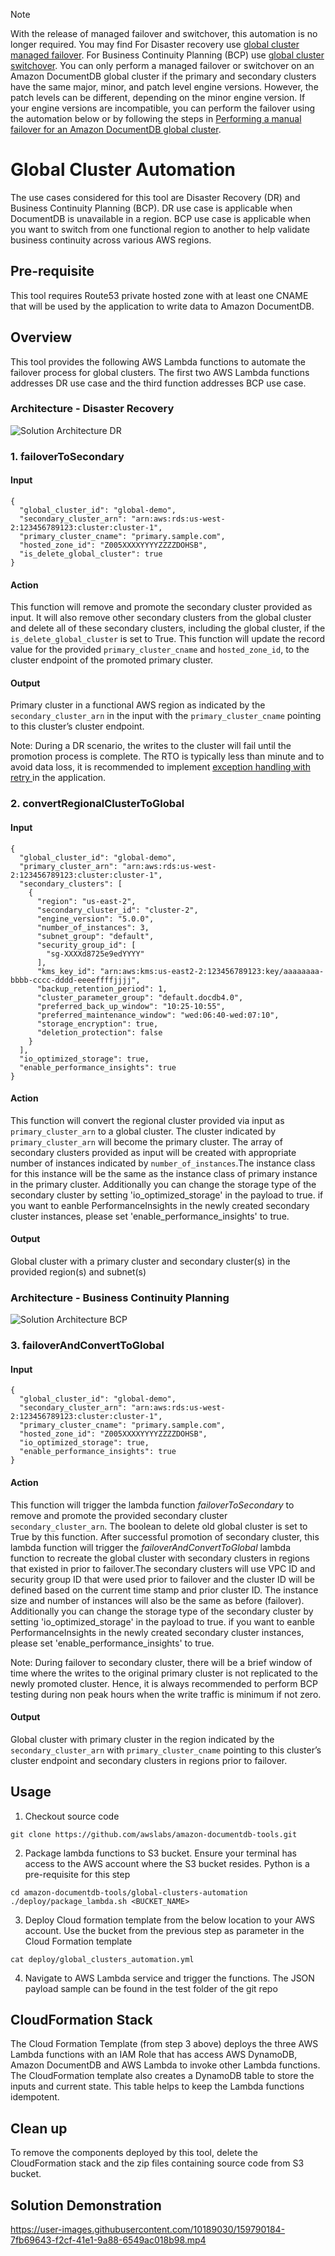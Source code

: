 > [!NOTE]  
> With the release of managed failover and switchover, this automation is no longer required.
> You may find 
> For Disaster recovery use <a href="https://docs.aws.amazon.com/documentdb/latest/developerguide/global-clusters-disaster-recovery.html#managed-failover" target="_blank"> global cluster managed failover</a>.
> For Business Continuity Planning (BCP) use <a href="https://docs.aws.amazon.com/documentdb/latest/developerguide/global-clusters-disaster-recovery.html#global-cluster-switchover" target="_blank">global cluster switchover</a>.
> You can only perform a managed failover or switchover on an Amazon DocumentDB global cluster if the primary and secondary clusters have the same major, minor, and patch level engine versions. However, the patch levels can be different, depending on the minor engine version. If your engine versions are incompatible, you can perform the failover using the automation below or by following the steps in <a href="https://docs.aws.amazon.com/documentdb/latest/developerguide/global-clusters-disaster-recovery.html#global-cluster-switchover" target="_blank">Performing a manual failover for an Amazon DocumentDB global cluster</a>.

# Global Cluster Automation
The use cases considered for this tool are Disaster Recovery (DR) and Business Continuity Planning (BCP). DR use case is applicable when DocumentDB is unavailable in a region. BCP use case is applicable when you want to switch from one functional region to another to help validate business continuity across various AWS regions.

## Pre-requisite
This tool requires Route53 private hosted zone with at least one CNAME that will be used by the application to write data to Amazon DocumentDB.

## Overview
This tool provides the following AWS Lambda functions to automate the failover process for global clusters. The first two AWS Lambda functions addresses DR use case and the third function addresses BCP use case.

### Architecture - Disaster Recovery
![Solution Architecture DR](images/GlobalClustersAutomation-DR.png)

### 1. failoverToSecondary
#### Input
```
{
  "global_cluster_id": "global-demo",
  "secondary_cluster_arn": "arn:aws:rds:us-west-2:123456789123:cluster:cluster-1",
  "primary_cluster_cname": "primary.sample.com",
  "hosted_zone_id": "Z005XXXXYYYYZZZZDOHSB",
  "is_delete_global_cluster": true
}
```
#### Action
This function will remove and promote the secondary cluster provided as input. It will also remove other secondary clusters from the global cluster and delete all of these secondary clusters, including the global cluster, if the `is_delete_global_cluster` is set to True. This function will update the record value for the provided `primary_cluster_cname` and `hosted_zone_id`, to the cluster endpoint of the promoted primary cluster.   
#### Output
Primary cluster in a functional AWS region as indicated by the `secondary_cluster_arn` in the input with the `primary_cluster_cname` pointing to this cluster’s cluster endpoint. 

Note: During a DR scenario, the writes to the cluster will fail until the promotion process is complete. The RTO is typically less than minute and to avoid data loss, it is recommended to implement <a href="https://aws.amazon.com/blogs/database/building-resilient-applications-with-amazon-documentdb-with-mongodb-compatibility-part-2-exception-handling/" target="_blank">exception handling with retry </a>in the application. 

### 2. convertRegionalClusterToGlobal
#### Input
```
{
  "global_cluster_id": "global-demo",
  "primary_cluster_arn": "arn:aws:rds:us-west-2:123456789123:cluster:cluster-1",
  "secondary_clusters": [
    {
      "region": "us-east-2",
      "secondary_cluster_id": "cluster-2",
      "engine_version": "5.0.0",
      "number_of_instances": 3,
      "subnet_group": "default",
      "security_group_id": [
        "sg-XXXXd8725e9edYYYY"
      ],
      "kms_key_id": "arn:aws:kms:us-east2-2:123456789123:key/aaaaaaaa-bbbb-cccc-dddd-eeeeffffjjjj",
      "backup_retention_period": 1,
      "cluster_parameter_group": "default.docdb4.0",
      "preferred_back_up_window": "10:25-10:55",
      "preferred_maintenance_window": "wed:06:40-wed:07:10",
      "storage_encryption": true,
      "deletion_protection": false
    }
  ],
  "io_optimized_storage": true,
  "enable_performance_insights": true 
}
```
#### Action
This function will convert the regional cluster provided via input as `primary_cluster_arn` to a global cluster. The cluster indicated by `primary_cluster_arn` will become the primary cluster. The array of secondary clusters provided as input will be created with appropriate number of instances indicated by `number_of_instances`.The instance class for this instance will be the same as the instance class of primary instance in the primary cluster. Additionally you can change the storage type of the secondary cluster by setting 'io_optimized_storage' in the payload to true. if you want to eanble PerformanceInsights in the newly created secondary cluster instances, please set 'enable_performance_insights' to true. 

#### Output
Global cluster with a primary cluster and secondary cluster(s) in the provided region(s) and subnet(s) 

### Architecture - Business Continuity Planning  
![Solution Architecture BCP](images/GlobalClustersAutomation-BCP.png)

### 3. failoverAndConvertToGlobal
#### Input
```
{
  "global_cluster_id": "global-demo",
  "secondary_cluster_arn": "arn:aws:rds:us-west-2:123456789123:cluster:cluster-1",
  "primary_cluster_cname": "primary.sample.com",
  "hosted_zone_id": "Z005XXXXYYYYZZZZDOHSB",
  "io_optimized_storage": true,
  "enable_performance_insights": true
}
```
#### Action
This function will trigger the lambda function *failoverToSecondary* to remove and promote the provided secondary cluster `secondary_cluster_arn`. The boolean to delete old global cluster is set to True by this function. After successful promotion of secondary cluster, this lambda function will trigger the *failoverAndConvertToGlobal* lambda function to recreate the global cluster with secondary clusters in regions that existed in prior to failover.The secondary clusters will use VPC ID and security group ID that were used prior to failover and the cluster ID will be defined based on the current time stamp and prior cluster ID. The instance size and number of instances will also be the same as before (failover). Additionally you can change the storage type of the secondary cluster by setting 'io_optimized_storage' in the payload to true. if you want to eanble PerformanceInsights in the newly created secondary cluster instances, please set 'enable_performance_insights' to true. 

Note: During failover to secondary cluster, there will be a brief window of time where the writes to the original primary cluster is not replicated to the newly promoted cluster. Hence, it is always recommended to perform BCP testing during non peak hours when the write traffic is minimum if not zero.

#### Output
Global cluster with primary cluster in the region indicated by the `secondary_cluster_arn` with `primary_cluster_cname` pointing to this cluster’s cluster endpoint and secondary clusters in regions prior to failover. 

## Usage
1. Checkout source code
```
git clone https://github.com/awslabs/amazon-documentdb-tools.git
```
2. Package lambda functions to S3 bucket. Ensure your terminal has access to the AWS account where the S3 bucket resides. Python is a pre-requisite for this step
```
cd amazon-documentdb-tools/global-clusters-automation
./deploy/package_lambda.sh <BUCKET_NAME>
```
3. Deploy Cloud formation template from the below location to your AWS account. Use the bucket from the previous step as parameter in the Cloud Formation template
```
cat deploy/global_clusters_automation.yml
```
4. Navigate to AWS Lambda service and trigger the functions. The JSON payload sample can be found in the test folder of the git repo

## CloudFormation Stack
The Cloud Formation Template (from step 3 above) deploys the three AWS Lambda functions with an IAM Role that has access AWS DynamoDB, Amazon DocumentDB and AWS Lambda to invoke other Lambda functions. The CloudFormation template also creates a DynamoDB table to store the inputs and current state. This table helps to keep the Lambda functions idempotent. 

## Clean up
To remove the components deployed by this tool, delete the CloudFormation stack and the zip files containing source code from S3 bucket.

## Solution Demonstration
https://user-images.githubusercontent.com/10189030/159790184-7fb69643-f2cf-41e1-9a88-6549ac018b98.mp4
